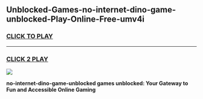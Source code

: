 
## Unblocked-Games-no-internet-dino-game-unblocked-Play-Online-Free-umv4i
<h3>
<a href="https://premium76.site?title=no-internet-dino-game-unblocked&ref=26A">CLICK TO PLAY</a></h3>
<hr>

<h3>
<a href="https://premium76.site?title=no-internet-dino-game-unblocked&ref=26A">CLICK 2 PLAY</a>
  
</h3>

<a href="https://premium76.site?title=no-internet-dino-game-unblocked&ref=26A"><img src="https://clearcache.store/games.png"></a>


**no-internet-dino-game-unblocked games unblocked: Your Gateway to Fun and Accessible Online Gaming**
